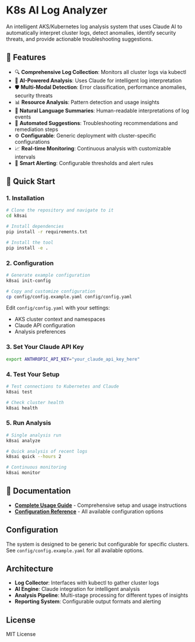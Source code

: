 # K8s AI Log Analyzer

An intelligent AKS/Kubernetes log analysis system that uses Claude AI to automatically interpret cluster logs, detect anomalies, identify security threats, and provide actionable troubleshooting suggestions.

## 🌟 Features

- 🔍 **Comprehensive Log Collection**: Monitors all cluster logs via kubectl
- 🤖 **AI-Powered Analysis**: Uses Claude for intelligent log interpretation
- 🛡️ **Multi-Modal Detection**: Error classification, performance anomalies, security threats
- 📊 **Resource Analysis**: Pattern detection and usage insights
- 💬 **Natural Language Summaries**: Human-readable interpretations of log events
- 🔧 **Automated Suggestions**: Troubleshooting recommendations and remediation steps
- ⚙️ **Configurable**: Generic deployment with cluster-specific configurations
- 📈 **Real-time Monitoring**: Continuous analysis with customizable intervals
- 🎯 **Smart Alerting**: Configurable thresholds and alert rules

## 🚀 Quick Start

### 1. Installation

```bash
# Clone the repository and navigate to it
cd k8sai

# Install dependencies
pip install -r requirements.txt

# Install the tool
pip install -e .
```

### 2. Configuration

```bash
# Generate example configuration
k8sai init-config

# Copy and customize configuration
cp config/config.example.yaml config/config.yaml
```

Edit `config/config.yaml` with your settings:
- AKS cluster context and namespaces
- Claude API configuration
- Analysis preferences

### 3. Set Your Claude API Key

```bash
export ANTHROPIC_API_KEY="your_claude_api_key_here"
```

### 4. Test Your Setup

```bash
# Test connections to Kubernetes and Claude
k8sai test

# Check cluster health
k8sai health
```

### 5. Run Analysis

```bash
# Single analysis run
k8sai analyze

# Quick analysis of recent logs
k8sai quick --hours 2

# Continuous monitoring
k8sai monitor
```

## 📖 Documentation

- **[Complete Usage Guide](USAGE_GUIDE.md)** - Comprehensive setup and usage instructions
- **[Configuration Reference](config/config.example.yaml)** - All available configuration options

## Configuration

The system is designed to be generic but configurable for specific clusters. See `config/config.example.yaml` for all available options.

## Architecture

- **Log Collector**: Interfaces with kubectl to gather cluster logs
- **AI Engine**: Claude integration for intelligent analysis
- **Analysis Pipeline**: Multi-stage processing for different types of insights
- **Reporting System**: Configurable output formats and alerting

## License

MIT License